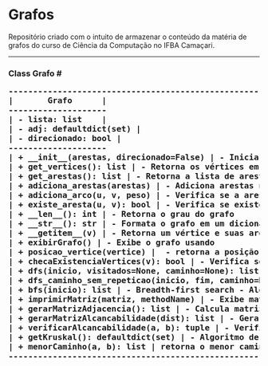 # Grafos
Repositório criado com o intuito de armazenar o conteúdo da matéria de grafos do 
curso de Ciência da Computação no IFBA Camaçari.


<hr>
<h3> Class Grafo # 
<pre>
-----------------------------------------------------------
|       Grafo      |
--------------------
| - lista: list    |
| - adj: defaultdict(set) |
| - direcionado: bool |
--------------------
| + __init__(arestas, direcionado=False) | - Inicia o objeto
| + get_vertices(): list | - Retorna os vértices em formato de lista
| + get_arestas(): list | - Retorna a lista de arestas do grafo. 
| + adiciona_arestas(arestas) | - Adiciona arestas no grafo
| + adiciona_arco(u, v, peso) | - Verifica se a aresta é direcionada e adiciona-as no grafo
| + existe_aresta(u, v): bool | - Verifica se existe arestas entre os dois vértices
| + __len__(): int | - Retorna o grau do grafo
| + __str__(): str | - Formata o grafo em um dicionário '{}({})'
| + __getitem__(v) | - Retorna um vértice e suas aréstas
| + exibirGrafo() | - Exibe o grafo usando 
| + posicao_vertice(vertice) |  - retorna a posição do vértice
| + checaExistenciaVertices(v): bool | - Verifica se existem arestas aentre os dois vértices. 
| + dfs(inicio, visitados=None, caminho=None): list | - Depth-first search - Algoritmo de busca em profundidade
| + dfs_caminho_sem_repeticao(inicio, fim, caminho=None) | - DFS com vértice de início e fim
| + bfs(inicio): list | - Breadth-first search - Algoritmo de busca em largura 
| + imprimirMatriz(matriz, methodName) | - Exibe matriz de Alcançabilidade / Adjacência
| + gerarMatrizAdjacencia(): list | - Calcula matriz de adjacência
| + gerarMatrizAlcancabilidade(dist): list | - Gera matriz de alcançabilidade 
| + verificarAlcancabilidade(a, b): tuple | - Verifica alcanlçabilidade entre dois vértices
| + getKruskal(): defaultdict(set) | - Algoritmo de kruskal, retorna a árvore geradora do grafo.
| + menorCaminho(a, b): list | retorna o menor caminho entre dois vértices usando a biblioteca nxGraph
----------------------------------------------------------- </pre>
